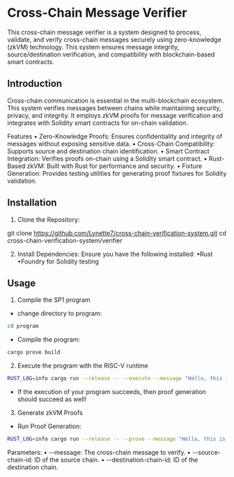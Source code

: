 # Cross-Chain Message Verifier

This cross-chain message verifier is a system designed to process, validate, and verify cross-chain messages securely using zero-knowledge (zkVM) technology. This system ensures message integrity, source/destination verification, and compatibility with blockchain-based smart contracts.

## Introduction

Cross-chain communication is essential in the multi-blockchain ecosystem. This system verifies messages between chains while maintaining security, privacy, and integrity. It employs zkVM proofs for message verification and integrates with Solidity smart contracts for on-chain validation.

Features
    • Zero-Knowledge Proofs: Ensures confidentiality and integrity of messages without exposing sensitive data.
    • Cross-Chain Compatibility: Supports source and destination chain identification.
    • Smart Contract Integration: Verifies proofs on-chain using a Solidity smart contract.
    • Rust-Based zkVM: Built with Rust for performance and security.
    • Fixture Generation: Provides testing utilities for generating proof fixtures for Solidity validation.

## Installation

1. Clone the Repository:

git clone https://github.com/Lynette7/cross-chain-verification-system.git
cd cross-chain-verification-system/verifier

2. Install Dependencies:
Ensure you have the following installed:
    •Rust
    •Foundry for Solidity testing

## Usage

1. Compile the SP1 program

- change directory to program:

``` bash
cd program
```

- Compile the program:

```bash
cargo prove build
```

2. Execute the program with the RISC-V runtime

```bash
RUST_LOG=info cargo run --release -- --execute --message "Hello, this is my first ZK application" --source-chain-id 1 --destination-chain-id 2
```

- If the execution of your program succeeds, then proof generation should succeed as well!

3. Generate zkVM Proofs

- Run Proof Generation:

```bash
RUST_LOG=info cargo run --release -- --prove --message "Hello, this is my first ZK application" --source-chain-id 1 --destination-chain-id 2
```

Parameters:
    • --message: The cross-chain message to verify.
    • --source-chain-id: ID of the source chain.
    • --destination-chain-id: ID of the destination chain.
